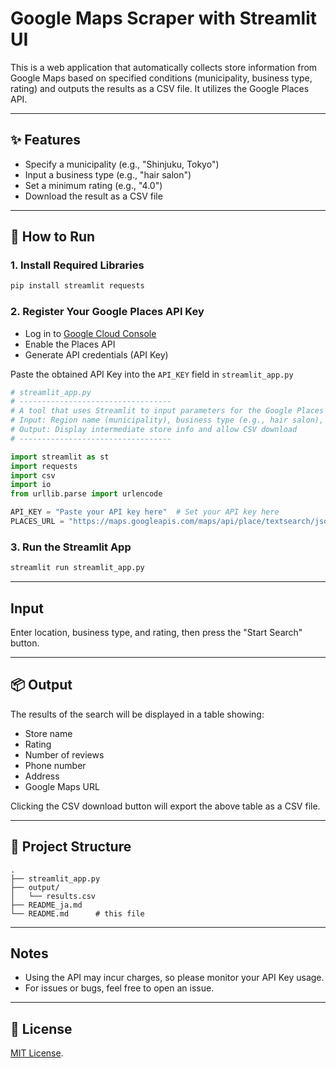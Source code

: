# Google Maps Scraper with Streamlit UI

This is a web application that automatically collects store information from Google Maps based on specified conditions (municipality, business type, rating) and outputs the results as a CSV file. It utilizes the Google Places API.

---

## ✨ Features

* Specify a municipality (e.g., "Shinjuku, Tokyo")
* Input a business type (e.g., "hair salon")
* Set a minimum rating (e.g., "4.0")
* Download the result as a CSV file

---

## 🚀 How to Run

### 1. Install Required Libraries

```bash
pip install streamlit requests
```

### 2. Register Your Google Places API Key

* Log in to [Google Cloud Console](https://console.cloud.google.com/)
* Enable the Places API
* Generate API credentials (API Key)

Paste the obtained API Key into the `API_KEY` field in `streamlit_app.py`

```python
# streamlit_app.py
# ----------------------------------
# A tool that uses Streamlit to input parameters for the Google Places API via a GUI and outputs results in CSV format
# Input: Region name (municipality), business type (e.g., hair salon), minimum rating
# Output: Display intermediate store info and allow CSV download
# ----------------------------------

import streamlit as st
import requests
import csv
import io
from urllib.parse import urlencode

API_KEY = "Paste your API key here"  # Set your API key here
PLACES_URL = "https://maps.googleapis.com/maps/api/place/textsearch/json"
```

### 3. Run the Streamlit App

```bash
streamlit run streamlit_app.py
```

---

## Input

Enter location, business type, and rating, then press the "Start Search" button.

---

## 📦 Output

The results of the search will be displayed in a table showing:

* Store name
* Rating
* Number of reviews
* Phone number
* Address
* Google Maps URL

Clicking the CSV download button will export the above table as a CSV file.

---

## 🔧 Project Structure

```
.
├── streamlit_app.py
├── output/
│   └── results.csv
├── README_ja.md
└── README.md      # this file
```

---

## Notes

* Using the API may incur charges, so please monitor your API Key usage.
* For issues or bugs, feel free to open an issue.

---

## 🙏 License

[MIT License](./LICENSE).
